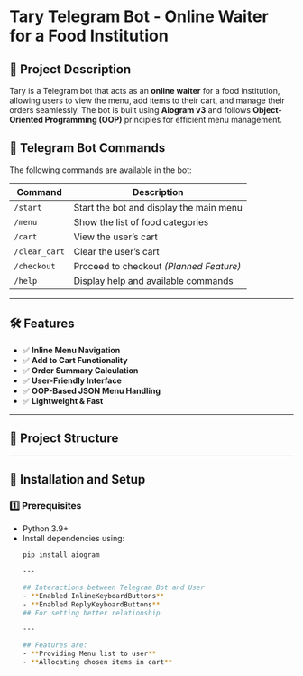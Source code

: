 # Tary Telegram Bot - Online Waiter for a Food Institution

## 📌 Project Description
Tary is a Telegram bot that acts as an **online waiter** for a food institution, allowing users to view the menu, add items to their cart, and manage their orders seamlessly. The bot is built using **Aiogram v3** and follows **Object-Oriented Programming (OOP)** principles for efficient menu management.
## 📜 Telegram Bot Commands
The following commands are available in the bot:

| Command       | Description |
|--------------|------------|
| `/start`     | Start the bot and display the main menu |
| `/menu`      | Show the list of food categories |
| `/cart`      | View the user’s cart |
| `/clear_cart` | Clear the user’s cart |
| `/checkout`  | Proceed to checkout *(Planned Feature)* |
| `/help`      | Display help and available commands |


---

## 🛠 Features
- ✅ **Inline Menu Navigation**
- ✅ **Add to Cart Functionality**
- ✅ **Order Summary Calculation**
- ✅ **User-Friendly Interface**
- ✅ **OOP-Based JSON Menu Handling**
- ✅ **Lightweight & Fast**

---

## 📁 Project Structure

---

## 🚀 Installation and Setup
### 1️⃣ Prerequisites
- Python 3.9+
- Install dependencies using:
  ```sh
  pip install aiogram

  ---

  ## Interactions between Telegram Bot and User
  - **Enabled InlineKeyboardButtons**
  - **Enabled ReplyKeyboardButtons**
  ## For setting better relationship

  ---

  ## Features are:
  - **Providing Menu list to user**
  - **Allocating chosen items in cart**
  
